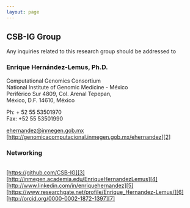 ```yaml
---
layout: page
---
```


## CSB-IG Group

Any inquiries related to this research group should be addressed to

### Enrique Hernández-Lemus, Ph.D.

    
Computational Genomics Consortium
<br/>National Institute of Genomic Medicine - México
<br/>Periférico Sur 4809, Col. Arenal Tepepan,
<br/>México, D.F. 14610, México
    
Ph: + 52 55 53501970
<br/>Fax: +52 55 53501990

[ehernandez@inmegen.gob.mx][1]
<br/>[http://genomicacomputacional.inmegen.gob.mx/ehernandez][2]

### Networking
<br/>[https://github.com/CSB-IG][3]
<br/>[http://inmegen.academia.edu/EnriqueHernandezLemus][4]
<br/>[http://www.linkedin.com/in/enriquehernandez][5]
<br/>[https://www.researchgate.net/profile/Enrique_Hernandez-Lemus/][6]
<br/>[http://orcid.org/0000-0002-1872-1397][7]



[1]: ehernandez@inmegen.gob.mx
[2]: http://genomicacomputacional.inmegen.gob.mx/ehernandez
[3]: https://github.com/CSB-IG
[4]: http://inmegen.academia.edu/EnriqueHernandezLemus
[5]: http://www.linkedin.com/in/enriquehernandez
[6]: https://www.researchgate.net/profile/Enrique_Hernandez-Lemus/
[7]: http://orcid.org/0000-0002-1872-1397
